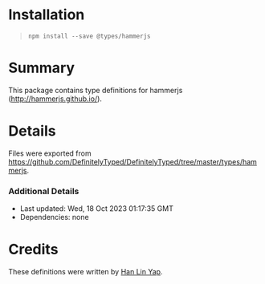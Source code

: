 # Installation
> `npm install --save @types/hammerjs`

# Summary
This package contains type definitions for hammerjs (http://hammerjs.github.io/).

# Details
Files were exported from https://github.com/DefinitelyTyped/DefinitelyTyped/tree/master/types/hammerjs.

### Additional Details
 * Last updated: Wed, 18 Oct 2023 01:17:35 GMT
 * Dependencies: none

# Credits
These definitions were written by [Han Lin Yap](https://github.com/codler).
